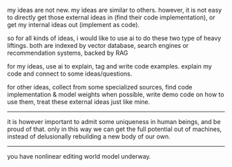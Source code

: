 my ideas are not new. my ideas are similar to others. however, it is not easy to directly get those external ideas in (find their code implementation), or get my internal ideas out (implement as code).

so for all kinds of ideas, i would like to use ai to do these two type of heavy liftings. both are indexed by vector database, search engines or recommendation systems, backed by RAG

for my ideas, use ai to explain, tag and write code examples. explain my code and connect to some ideas/questions.

for other ideas, collect from some specialized sources, find code implementation & model weights when possible, write demo code on how to use them, treat these external ideas just like mine.

---

it is however important to admit some uniqueness in human beings, and be proud of that. only in this way we can get the full potential out of machines, instead of delusionally rebuilding a new body of our own.

---

you have nonlinear editing world model underway.